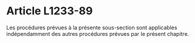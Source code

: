 # Article L1233-89

Les procédures prévues à la présente sous-section sont applicables indépendamment des autres procédures prévues par le présent chapitre.